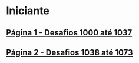 # Iniciante
## [Página 1 - Desafios 1000 até 1037](https://www.beecrowd.com.br/judge/pt/problems/index/1)
## [Página 2 - Desafios 1038 até 1073](https://www.beecrowd.com.br/judge/pt/problems/index/1?page=2)
